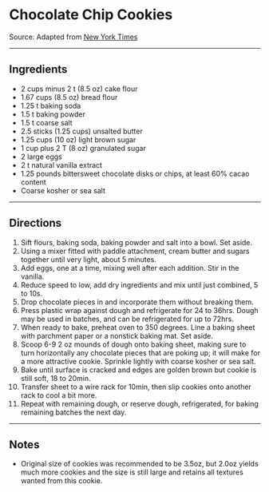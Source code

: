 # Chocolate Chip Cookies
Source: Adapted from [New York Times](http://www.nytimes.com/2008/07/09/dining/091crex.html)

- - -

## Ingredients

* 2 cups minus 2 t (8.5 oz) cake flour
* 1.67 cups (8.5 oz) bread flour
* 1.25 t baking soda
* 1.5 t baking powder
* 1.5 t coarse salt
* 2.5 sticks (1.25 cups) unsalted butter
* 1.25 cups (10 oz) light brown sugar
* 1 cup plus 2 T (8 oz) granulated sugar
* 2 large eggs
* 2 t natural vanilla extract
* 1.25 pounds bittersweet chocolate disks or chips, at least 60% cacao content
* Coarse kosher or sea salt

- - -

## Directions

1. Sift flours, baking soda, baking powder and salt into a bowl. Set aside.
2. Using a mixer fitted with paddle attachment, cream butter and sugars together until very light, about 5 minutes.
3. Add eggs, one at a time, mixing well after each addition. Stir in the vanilla.
4. Reduce speed to low, add dry ingredients and mix until just combined, 5 to 10s.
5. Drop chocolate pieces in and incorporate them without breaking them.
6. Press plastic wrap against dough and refrigerate for 24 to 36hrs. Dough may be used in batches, and can be refrigerated for up to 72hrs.
7. When ready to bake, preheat oven to 350 degrees. Line a baking sheet with parchment paper or a nonstick baking mat. Set aside.
8. Scoop 6-9 2 oz mounds of dough onto baking sheet, making sure to turn horizontally any chocolate pieces that are poking up; it will make for a more attractive cookie. Sprinkle lightly with coarse kosher or sea salt.
9. Bake until surface is cracked and edges are golden brown but cookie is still soft, 18 to 20min.
10. Transfer sheet to a wire rack for 10min, then slip cookies onto another rack to cool a bit more.
11. Repeat with remaining dough, or reserve dough, refrigerated, for baking remaining batches the next day.

- - -

## Notes

* Original size of cookies was recommended to be 3.5oz, but 2.0oz yields much more cookies and the size is still large and retains all textures wanted from this cookie.
